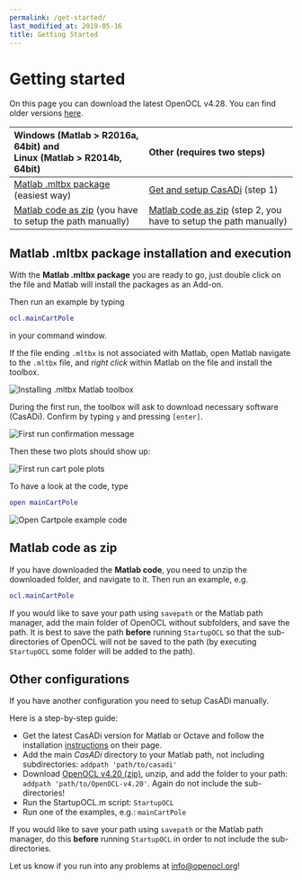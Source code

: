 ```yaml
---
permalink: /get-started/
last_modified_at: 2019-05-16
title: Getting Started
---
```


# Getting started  

On this page you can download the latest OpenOCL v4.28. You can find older versions [here](https://github.com/OpenOCL/OpenOCL/releases).

| Windows (Matlab > R2016a, 64bit) and <br> Linux (Matlab > R2014b, 64bit)   | Other (requires two steps) |
|:----------|:----------|
| [Matlab .mltbx package](https://github.com/OpenOCL/OpenOCL/releases/download/v4.28/OpenOCL.v4.28.mltbx) (easiest way) | [Get and setup CasADi](https://web.casadi.org/get/) (step 1) |
| [Matlab code as zip](https://github.com/OpenOCL/OpenOCL/releases/download/v4.28/OpenOCL-4.28.zip) (you have to setup the path manually) | [Matlab code as zip](https://github.com/OpenOCL/OpenOCL/releases/download/v4.28/OpenOCL-4.28.zip) (step 2, you have to setup the path manually) |

## Matlab .mltbx package installation and execution

With the **Matlab .mltbx package** you are ready to go, just double click on the file and Matlab will install the packages as an Add-on. 

Then run an example by typing

```m
ocl.mainCartPole
```

in your command window.

If the file ending `.mltbx` is not associated with Matlab, open Matlab navigate to the `.mltbx` file, and *right click* within Matlab on the file and install the toolbox.

![Installing .mltbx Matlab toolbox](/assets/img/mltbx-install.png)

During the first run, the toolbox will ask to download necessary software (CasADi). Confirm by typing `y` and pressing `[enter]`.

![First run confirmation message](/assets/img/firstrun.png)

Then these two plots should show up:

![First run cart pole plots](/assets/img/firstrun_plots.png)

To have a look at the code, type 

```m
open mainCartPole
```

![Open Cartpole example code](/assets/img/open_example.png)

## Matlab code as zip

If you have downloaded the **Matlab code**, you need to unzip the downloaded folder, and navigate to it. Then run an example, e.g.

```m
ocl.mainCartPole
```

If you would like to save your path using `savepath` or the Matlab path manager, add the main folder of OpenOCL without subfolders, 
and save the path. It is best to save the path **before** running `StartupOCL` so that the sub-directories of OpenOCL will not be 
saved to the path (by executing `StartupOCL` some folder will be added to the path).

## Other configurations

If you have another configuration you need to setup CasADi manually.  

Here is a step-by-step guide:

* Get the latest CasADi version for Matlab or Octave and follow the installation [instructions](https://web.casadi.org/get/) on their page.
* Add the main *CasADi* directory to your Matlab path, not including subdirectories: `addpath 'path/to/casadi'`
* Download [OpenOCL v4.20 (zip)](https://github.com/OpenOCL/OpenOCL/archive/v4.20.zip), unzip, and add the folder to your path: `addpath 'path/to/OpenOCL-v4.20'`. Again do not include the sub-directories!
* Run the StartupOCL.m script: `StartupOCL`
* Run one of the examples, e.g.: `mainCartPole`

If you would like to save your path using `savepath` or the Matlab path manager, do this **before** running `StartupOCL` in order to not include the sub-directories.

Let us know if you run into any problems at info@openocl.org!

